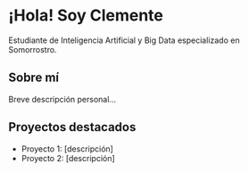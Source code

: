 # ¡Hola! Soy Clemente

Estudiante de Inteligencia Artificial y Big Data especializado en Somorrostro.

## Sobre mí
Breve descripción personal...

## Proyectos destacados 
- Proyecto 1: [descripción]
- Proyecto 2: [descripción]